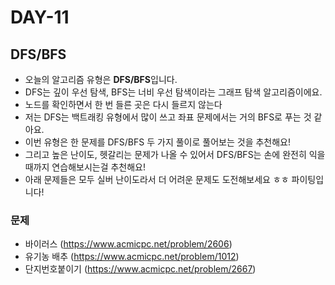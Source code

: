 # DAY-11

## DFS/BFS

- 오늘의 알고리즘 유형은 **DFS/BFS**입니다.
- DFS는 깊이 우선 탐색, BFS는 너비 우선 탐색이라는 그래프 탐색 알고리즘이에요.
- 노드를 확인하면서 한 번 들른 곳은 다시 들르지 않는다
- 저는 DFS는 백트래킹 유형에서 많이 쓰고 좌표 문제에서는 거의 BFS로 푸는 것 같아요.
- 이번 유형은 한 문제를 DFS/BFS 두 가지 풀이로 풀어보는 것을 추천해요!
- 그리고 높은 난이도, 헷갈리는 문제가 나올 수 있어서 DFS/BFS는 손에 완전히 익을 때까지 연습해보시는걸 추천해요!
- 아래 문제들은 모두 실버 난이도라서 더 어려운 문제도 도전해보세요 ㅎㅎ 파이팅입니다!

### 문제

- 바이러스 (https://www.acmicpc.net/problem/2606)
- 유기농 배추 (https://www.acmicpc.net/problem/1012)
- 단지번호붙이기 (https://www.acmicpc.net/problem/2667)
